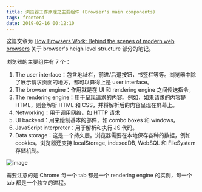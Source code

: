 ```yaml
---
title: 浏览器工作原理之主要组件 (Browser's main components)
tags: frontend
date: 2019-02-16 00:12:10
---
```



这篇文章为 [How Browsers Work: Behind the scenes of modern web browsers](https://www.html5rocks.com/en/tutorials/internals/howbrowserswork/) 关于 browser's heigh level structure 部分的笔记。

浏览器的主要组件有 7 个：

1. The user interface：包含地址栏，前进/后退按钮，书签栏等等。浏览器中除了展示请求页面的地方，都可以算得上是 user interface。
1. The browser engine：作用就是在 UI 和 rendering engine 之间传送指令。
1. The rendering engine：用于呈现请求的内容。例如，如果请求的内容是 HTML，则会解析 HTML 和 CSS，并将解析后的内容呈现在屏幕上。
1. Networking：用于调用网络，如 HTTP 请求
1. UI backend：用来绘制基本的部件，如 combo boxes 和 windows。
1. JavaScript interpreter：用于解析和执行 JS 代码。
1. Data storage：这是一个持久层。浏览器需要在本地保存各种的数据，例如 cookies。浏览器还支持 localStorage, indexedDB, WebSQL 和 FileSystem 存储机制。

![image](https://user-images.githubusercontent.com/26449894/52899710-ff4f2100-3227-11e9-912e-aec8d6517ece.png)

需要注意的是 Chrome 每一个 tab 都是一个 rendering engine 的实例，每一个 tab 都是一个独立的进程。

